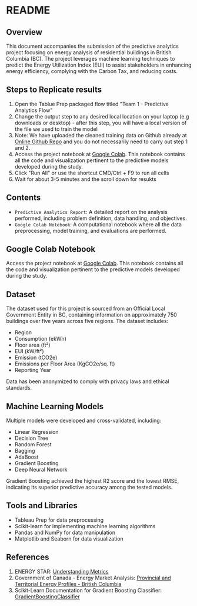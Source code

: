 # README

## Overview

This document accompanies the submission of the predictive analytics project focusing on energy analysis of residential buildings in British Columbia (BC). The project leverages machine learning techniques to predict the Energy Utilization Index (EUI) to assist stakeholders in enhancing energy efficiency, complying with the Carbon Tax, and reducing costs.

## Steps to Replicate results

1. Open the Tablue Prep packaged flow titled "Team 1 - Predictive Analytics Flow"
2. Change the output step to any desired local location on your laptop (e.g downloads or desktop) - after this step, you will have a local version of the file we used to train the model
3. Note: We have uploaded the cleaned training data on Github already at [Online Github Repo](https://raw.githubusercontent.com/FisayoAdeyemi/appp505group1/main/EUI.csv) and you do not necessarily need to carry out step 1 and 2.
4. Access the project notebook at [Google Colab](https://colab.research.google.com/drive/1WWSN2qqrSPPaymx6dwAWJchS4nZk2SQY?usp=sharing). This notebook contains all the code and visualization pertinent to the predictive models developed during the study.
5. Click "Run All" or use the shortcut CMD/Ctrl + F9 to run all cells
6. Wait for about 3-5 minutes and the scroll down for resukts
  

## Contents

- `Predictive Analytics Report`: A detailed report on the analysis performed, including problem definition, data handling, and objectives.
- `Google Colab Notebook`: A computational notebook where all the data preprocessing, model training, and evaluations are performed.

## Google Colab Notebook

Access the project notebook at [Google Colab](https://colab.research.google.com/drive/1WWSN2qqrSPPaymx6dwAWJchS4nZk2SQY?usp=sharing). This notebook contains all the code and visualization pertinent to the predictive models developed during the study.

## Dataset

The dataset used for this project is sourced from an Official Local Government Entity in BC, containing information on approximately 750 buildings over five years across five regions. The dataset includes:

- Region
- Consumption (ekWh)
- Floor area (ft²)
- EUI (kW/ft²)
- Emission (tCO2e)
- Emissions per Floor Area (KgCO2e/sq. ft)
- Reporting Year

Data has been anonymized to comply with privacy laws and ethical standards.



## Machine Learning Models

Multiple models were developed and cross-validated, including:

- Linear Regression
- Decision Tree
- Random Forest
- Bagging
- AdaBoost
- Gradient Boosting
- Deep Neural Network

Gradient Boosting achieved the highest R2 score and the lowest RMSE, indicating its superior predictive accuracy among the tested models.

## Tools and Libraries

- Tableau Prep for data preprocessing
- Scikit-learn for implementing machine learning algorithms
- Pandas and NumPy for data manipulation
- Matplotlib and Seaborn for data visualization

## References

1. ENERGY STAR: [Understanding Metrics](https://www.energystar.gov/buildings/benchmark/understand-metrics/what-eui)
2. Government of Canada - Energy Market Analysis: [Provincial and Territorial Energy Profiles - British Columbia](https://www.cer-rec.gc.ca/en/data-analysis/energy-markets/provincial-territorial-energy-profiles/provincial-territorial-energy-profiles-british-columbia.html)
3. Scikit-Learn Documentation for Gradient Boosting Classifier: [GradientBoostingClassifier](https://scikit-learn.org/stable/modules/generated/sklearn.ensemble.GradientBoostingClassifier.html)
